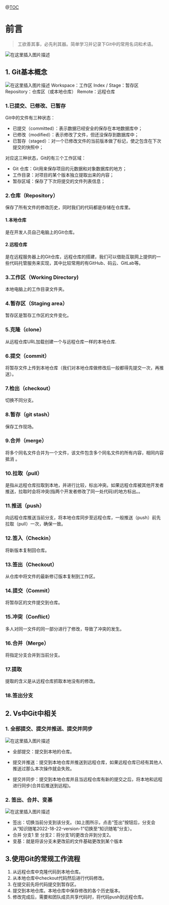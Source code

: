 ﻿﻿﻿@[TOC](目录)
# 前言

> 工欲善其事，必先利其器。简单学习并记录下Git中的常用名词和术语。
> 
![在这里插入图片描述](Git学习笔记.assets/5b99598e71c4322375de16e4965441f3.jpeg)


## 1. Git基本概念
![在这里插入图片描述](Git学习笔记.assets/634bdf9b89da39122f26c7e6a20be775.png)
Workspace：工作区
Index / Stage：暂存区
Repository：仓库区（或本地仓库）
Remote：远程仓库
### 1.已提交、已修改、已暂存
Git中的文件有三种状态：
* 已提交（committed）：表示数据已经安全的保存在本地数据库中；
* 已修改（modified）：表示修改了文件，但还没保存到数据库中；
* 已暂存（staged）：对一个已修改文件的当前版本做了标记，使之包含在下次提交的快照中；

对应这三种状态，Git的有三个工作区域：

* Git 仓库：Git用来保存项目的元数据和对象数据库的地方；
* 工作目录：对项目的某个版本独立提取出来的内容；
* 暂存区域：保存了下次将提交的文件列表信息；

### 2.仓库（Repository）
保存了所有文件的修改历史，同时我们的代码都是存储在仓库里。
#### 1.本地仓库
是在开发人员自己电脑上的Git仓库。
#### 2.远程仓库
是在远程服务器上的Git仓库，远程仓库的搭建，我们可以借助互联网上提供的一些代码托管服务来实现，其中比较常用的有GitHub、码云、GitLab等。
### 3.工作区（Working Directory)
本地电脑上的工作目录文件夹。
### 4.暂存区（Staging area）
暂存区是暂存工作区的文件变化。
### 5.克隆（clone）
从远程仓库URL加载创建一个与远程仓库一样的本地仓库.
### 6.提交（commit）
将暂存文件上传到本地仓库（我们对本地仓库做修改后一般都得先提交一次，再推送）。
### 7.检出（checkout）
切换不同分支。
### 8.暂存（git stash）
保存工作现场。
### 9.合并（merge）
将多个同名文件合并为一个文件，该文件包含多个同名文件的所有内容，相同内容抵消
。
### 10.拉取（pull）
是指从远程仓库拉取到本地，并进行比较，标出冲突。如果远程仓库被其他开发者推送，拉取时会将冲突(指两个开发者修改了同一处代码)的地方标出。。
### 11.推送（push）
向远程仓库推送当前分支，将本地仓库同步至远程仓库，一般推送（push）前先拉取（pull）一次，确保一致。
### 12.签入（Checkin）
将新版本复制回仓库。
### 13.签出（Checkout）
从仓库中将文件的最新修订版本复制到工作区。
### 14.提交（Commit）
将暂存区的文件提交到仓库。
### 15.冲突（Conflict）
多人对同一文件的同一部分进行了修改，导致了冲突的发生。
### 16.合并（Merge）
将指定分支合并到当前分支。
### 17.提取
提取的含义是从远程仓库抓取本地没有的修改。
### 18.签出分支
## 2. Vs中Git中相关
### 1. 全部提交、提交并推送、提交并同步
![在这里插入图片描述](Git学习笔记.assets/133851f76e146349e41ffe0af8f3d4e2.png)

* 全部提交：提交到本地的仓库。

* 提交并推送：提交到本地仓库并推送到远程仓库，如果远程仓库已经有其他人推送过那么本次操作就会失败。

* 提交并同步：提交到本地仓库并且当远程仓库有新的提交之后，将本地和远程进行同步(合并后推送到远程)。


### 2. 签出、合并、变基
![在这里插入图片描述](Git学习笔记.assets/0f8a1ded0a045ca3b065836fce2a6b79.png)
* 签出：切换当前分支到该分支。（如上图所示，点击“签出”按钮后，分支会从“知识随笔2022-18-22-version-1”切换至“知识随笔”分支）。
* 合并 分支1 至 分支2：将分支1的更改合并到分支2。
* 变基：就是将该分支未更改前的文件基础更改到某个版本
## 3.使用Git的常规工作流程
1. 从远程仓库中克隆代码到本地仓库。
2.  从本地仓库中checkout代码然后进行代码修改。
3. 在提交前先将代码提交到暂存区。
4. 提交到本地仓库。本地仓库中保存修改的各个历史版本。
5. 修改完成后，需要和团队成员共享代码时，将代码push到远程仓库。

